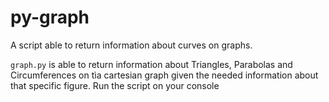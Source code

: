 # py-graph
A script able to return information about curves on graphs.

`graph.py` is able to return information about Triangles, Parabolas and Circumferences on tìa cartesian graph given the needed information about that specific figure. Run the script on your console 
